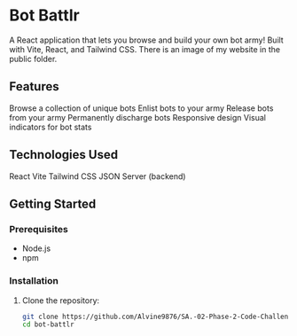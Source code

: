 # Bot Battlr 

A React application that lets you browse and build your 
own bot army! Built with Vite, React, and Tailwind CSS.
There is an image of my website in the public folder.


## Features

 Browse a collection of unique bots
 Enlist bots to your army
 Release bots from your army
 Permanently discharge bots
 Responsive design
 Visual indicators for bot stats

## Technologies Used 

React 
Vite
Tailwind CSS
JSON Server (backend)

## Getting Started 

### Prerequisites

- Node.js
- npm

### Installation

1. Clone the repository:
   ```bash
   git clone https://github.com/Alvine9876/SA.-02-Phase-2-Code-Challenge-Bot-Battlr-COMPULSORY-
   cd bot-battlr